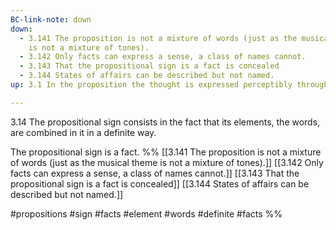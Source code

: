 ```yaml
---
BC-link-note: down
down:
  - 3.141 The proposition is not a mixture of words (just as the musical theme
    is not a mixture of tones).
  - 3.142 Only facts can express a sense, a class of names cannot.
  - 3.143 That the propositional sign is a fact is concealed
  - 3.144 States of affairs can be described but not named.
up: 3.1 In the proposition the thought is expressed perceptibly through the senses.

---
```

3.14 The propositional sign consists in the fact that its elements, the words, are combined in it in a definite way.

The propositional sign is a fact.
%%
[[3.141 The proposition is not a mixture of words (just as the musical theme is not a mixture of tones).]]
[[3.142 Only facts can express a sense, a class of names cannot.]]
[[3.143 That the propositional sign is a fact is concealed]]
[[3.144 States of affairs can be described but not named.]]

#propositions #sign #facts #element #words #definite #facts %%